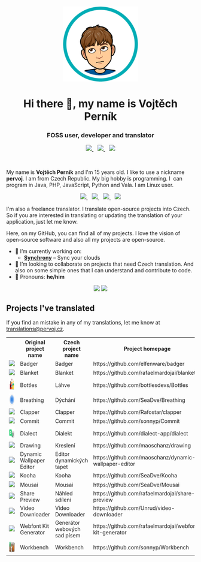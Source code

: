 <p align="center"><img src="assets/bitmoji.png" height="200px" width="200px"></p>
<h1 align="center">Hi there 👋, my name is Vojtěch Perník</h1>
<h3 align="center">FOSS user, developer and translator</h3>
<p align="center">
  <a href="https://liberapay.com/pervoj">
    <img src="https://img.shields.io/badge/Liberapay-Donate-F6C915?style=for-the-badge&logo=liberapay">
  </a>
  &ensp;
  <a href="https://ko-fi.com/pervoj">
    <img src="https://img.shields.io/badge/Ko--fi-Donate-FF5E5B?style=for-the-badge&logo=kofi">
  </a>
  &ensp;
  <a href="https://www.paypal.com/donate/?hosted_button_id=7P3BD55QX6B9J">
    <img src="https://img.shields.io/badge/PayPal-Donate-00457C?style=for-the-badge&logo=paypal">
  </a>
</p>
<br>

My name is <strong>Vojtěch Perník</strong> and I'm 15 years old. I&nbsp;like to use a nickname <strong>pervoj</strong>. I&nbsp;am from Czech Republic. My big hobby is programming. I&nbsp; can program in Java, PHP, JavaScript, Python and Vala. I&nbsp;am Linux user.

<p align="center">
  <a href="mailto:info@pervoj.cz">
    <img src="https://img.shields.io/badge/E--Mail-info%40pervoj.cz-blue?style=social&logo=mail.ru&logoColor=005FF9" height="25px">
  </a>
  &ensp;
  <a href="https://discordapp.com/users/641536036169711617">
    <img src="https://img.shields.io/badge/Discord-%40pervoj%20%237719-blue?style=social&logo=discord&logoColor=5865F2" height="25px">
  </a>
  &ensp;
  <a href="https://twitter.com/pervojcz">
    <img src="https://img.shields.io/badge/Twitter-%40pervojcz-blue?style=social&logo=twitter&logoColor=1DA1F2" height="25px">
  </a>
  &ensp;
  <a href="https://gitter.im/pervoj">
    <img src="https://img.shields.io/badge/Gitter-%40pervoj-blue?style=social&logo=gitter&logoColor=ED1965" height="25px">
  </a>
</p>

I'm also a freelance translator. I translate open-source projects into Czech. So if you are interested in translating or updating the translation of your application, just let me know.

Here, on my GitHub, you can find all of my projects. I love the vision of open-source software and also all my projects are open-source.

- 🔭 I’m currently working on:
  - [**Synchrony**](https://github.com/pervoj/Synchrony) – Sync your clouds
  <!-- - [Valdo GTK](https://github.com/pervoj/valdo-gtk) – GTK frontend for [Valdo](https://github.com/Prince781/valdo) -->
- 👯 I’m looking to collaborate on projects that need Czech translation. And also on some simple ones that I can understand and contribute to code.
- 🙂 Pronouns: **he/him**

<p align="center">
  <img src="https://github-readme-stats.vercel.app/api?username=pervoj&theme=react&show_icons=true">
  <img src="https://github-readme-stats.vercel.app/api/top-langs/?username=pervoj&theme=react&layout=compact">
</p>

## Projects I've translated

If you find an mistake in any of my translations, let me know at [translations@pervoj.cz](mailto:translations@pervoj.cz).

<table>
  <tr>  <th></th>  <th>Original project name</th>  <th>Czech project name</th>  <th>Project homepage</th>  </tr>
  <tr>
    <td><img height="32px" src="https://raw.githubusercontent.com/elfenware/badger/main/data/icons/128/com.github.elfenware.badger.svg"></td>
    <td>Badger</td>
    <td>Badger</td>
    <td>https://github.com/elfenware/badger</td>
  </tr>
  <tr>
    <td><img height="32px" src="https://raw.githubusercontent.com/rafaelmardojai/blanket/master/brand/logo.svg"></td>
    <td>Blanket</td>
    <td>Blanket</td>
    <td>https://github.com/rafaelmardojai/blanket</td>
  </tr>
  <tr>
    <td><img height="32px" src="https://raw.githubusercontent.com/bottlesdevs/Bottles/master/data/icons/hicolor/scalable/apps/com.usebottles.bottles.svg"></td>
    <td>Bottles</td>
    <td>Láhve</td>
    <td>https://github.com/bottlesdevs/Bottles</td>
  </tr>
  <tr>
    <td><img height="32px" src="https://raw.githubusercontent.com/SeaDve/Breathing/main/data/logo/io.github.seadve.Breathing.svg"></td>
    <td>Breathing</td>
    <td>Dýchání</td>
    <td>https://github.com/SeaDve/Breathing</td>
  </tr>
  <tr>
    <td><img height="32px" src="https://raw.githubusercontent.com/Rafostar/clapper/master/data/com.github.rafostar.Clapper.svg"></td>
    <td>Clapper</td>
    <td>Clapper</td>
    <td>https://github.com/Rafostar/clapper</td>
  </tr>
  <tr>
    <td><img height="32px" src="https://raw.githubusercontent.com/sonnyp/Commit/main/data/icons/re.sonny.Commit.svg"></td>
    <td>Commit</td>
    <td>Commit</td>
    <td>https://github.com/sonnyp/Commit</td>
  </tr>
  <tr>
    <td><img height="32px" src="https://raw.githubusercontent.com/dialect-app/dialect/main/data/app.drey.Dialect.svg"></td>
    <td>Dialect</td>
    <td>Dialekt</td>
    <td>https://github.com/dialect-app/dialect</td>
  </tr>
  <tr>
    <td><img height="32px" src="https://raw.githubusercontent.com/maoschanz/drawing/master/data/icons/hicolor/scalable/apps/com.github.maoschanz.drawing.svg"></td>
    <td>Drawing</td>
    <td>Kreslení</td>
    <td>https://github.com/maoschanz/drawing</td>
  </tr>
  <tr>
    <td><img height="32px" src="https://raw.githubusercontent.com/maoschanz/dynamic-wallpaper-editor/master/data/icons/hicolor/scalable/apps/com.github.maoschanz.DynamicWallpaperEditor.svg"></td>
    <td>Dynamic Wallpaper Editor</td>
    <td>Editor dynamických tapet</td>
    <td>https://github.com/maoschanz/dynamic-wallpaper-editor</td>
  </tr>
  <tr>
    <td><img height="32px" src="https://raw.githubusercontent.com/SeaDve/Kooha/main/data/icons/io.github.seadve.Kooha.svg"></td>
    <td>Kooha</td>
    <td>Kooha</td>
    <td>https://github.com/SeaDve/Kooha</td>
  </tr>
  <tr>
    <td><img height="32px" src="https://raw.githubusercontent.com/SeaDve/Mousai/main/data/icons/io.github.seadve.Mousai.svg"></td>
    <td>Mousai</td>
    <td>Mousai</td>
    <td>https://github.com/SeaDve/Mousai</td>
  </tr>
  <tr>
    <td><img height="32px" src="https://raw.githubusercontent.com/rafaelmardojai/share-preview/master/brand/logo.svg"></td>
    <td>Share Preview</td>
    <td>Náhled sdílení</td>
    <td>https://github.com/rafaelmardojai/share-preview</td>
  </tr>
  <tr>
    <td><img height="32px" src="https://raw.githubusercontent.com/Unrud/video-downloader/master/data/com.github.unrud.VideoDownloader.svg"></td>
    <td>Video Downloader</td>
    <td>Video Downloader</td>
    <td>https://github.com/Unrud/video-downloader</td>
  </tr>
  <tr>
    <td><img height="32px" src="https://raw.githubusercontent.com/rafaelmardojai/webfont-kit-generator/master/brand/icon.svg"></td>
    <td>Webfont Kit Generator</td>
    <td>Generátor webových sad písem</td>
    <td>https://github.com/rafaelmardojai/webfont-kit-generator</td>
  </tr>
  <tr>
    <td><img height="32px" src="https://raw.githubusercontent.com/sonnyp/Workbench/main/data/icons/hicolor/scalable/apps/re.sonny.Workbench.svg"></td>
    <td>Workbench</td>
    <td>Workbench</td>
    <td>https://github.com/sonnyp/Workbench</td>
  </tr>
  <!--
  <tr>
    <td><img height="32px" src=""></td>
    <td></td>
    <td></td>
    <td></td>
  </tr>
  -->
</table>

